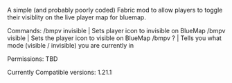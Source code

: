 A simple (and probably poorly coded) Fabric mod to allow players to toggle their visiblity on the live player map for bluemap.

Commands:
/bmpv invisible | Sets player icon to invisible on BlueMap
/bmpv visible   | Sets the player icon to visible on BlueMap
/bmpv ?         | Tells you what mode (visible / invisible) you are currently in

Permissions:
TBD

Currently Compatible versions:
1.21.1
